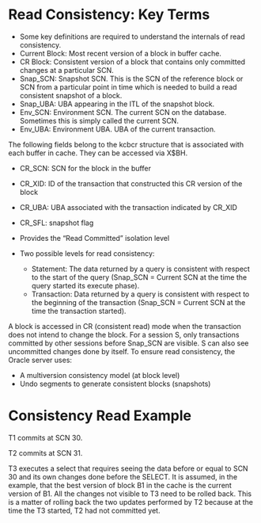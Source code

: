 
# Read Consistency: Key Terms 
* Some key definitions are required to understand the internals of read consistency.
* Current Block: Most recent version of a block in buffer cache. 
* CR Block: Consistent version of a block that contains only committed changes at a particular SCN.
* Snap_SCN: Snapshot SCN. This is the SCN of the reference block or SCN from a particular point in time which is needed to build a read consistent snapshot of a block. 
* Snap_UBA: UBA appearing in the ITL of the snapshot block.
* Env_SCN: Environment SCN. The current SCN on the database. Sometimes this is simply called the current SCN.
* Env_UBA: Environment UBA. UBA of the current transaction.


The following fields belong to the kcbcr structure that is associated with each buffer in cache. They can be accessed via X$BH.

* CR_SCN:	SCN for the block in the buffer
* CR_XID: 	ID of the transaction that constructed this CR 			version of the block
* CR_UBA: 	UBA associated with the transaction indicated by 		CR_XID
* CR_SFL: 	snapshot flag


* Provides the “Read Committed” isolation level
* Two possible levels for read consistency:
  * Statement: The data returned by a query is consistent with respect to the start of the query (Snap_SCN = Current SCN at the time the query started its execute phase). 
  * Transaction: Data returned by a query is consistent with respect to the beginning of the transaction (Snap_SCN = Current SCN at the time the transaction started).


A block is accessed in CR (consistent read) mode when the transaction does not intend to change the block.
For a session S, only transactions committed by other sessions before Snap_SCN are visible. 
S can also see uncommitted changes done by itself.
To ensure read consistency, the Oracle server uses:
* A multiversion consistency model (at block level)
* Undo segments to generate consistent blocks (snapshots)




# Consistency Read Example

T1 commits at SCN 30.

T2 commits at SCN 31.

T3 executes a select that requires seeing the data before or equal to SCN 30 and its own changes done before the SELECT.
It is assumed, in the example, that the best version of block B1 in the cache is the current version of B1. All the changes not visible to T3 need to be rolled back. This is a matter of rolling back the two updates performed by T2 because at the time the T3 started, T2 had not committed yet.

